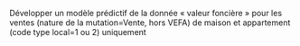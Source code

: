 Développer un modèle prédictif de la donnée « valeur foncière » pour les ventes (nature de la mutation=Vente, hors VEFA) 
de maison et appartement (code type local=1 ou 2) uniquement
